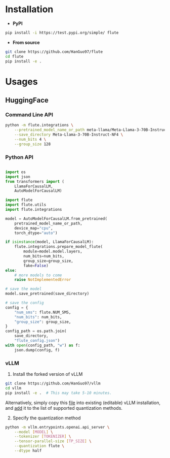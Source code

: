 # Installation

- **PyPI**
```bash
pip install -i https://test.pypi.org/simple/ flute
```

- **From source**
```bash
git clone https://github.com/HanGuo97/flute
cd flute
pip install -e .
```

# Usages

## HuggingFace

### Command Line API

```bash
python -m flute.integrations \
    --pretrained_model_name_or_path meta-llama/Meta-Llama-3-70B-Instruct \
    --save_directory Meta-Llama-3-70B-Instruct-NF4 \
    --num_bits 4 \
    --group_size 128
```

### Python API
```python

import os
import json
from transformers import (
    LlamaForCausalLM,
    AutoModelForCausalLM)

import flute
import flute.utils
import flute.integrations

model = AutoModelForCausalLM.from_pretrained(
    pretrained_model_name_or_path,
    device_map="cpu",
    torch_dtype="auto")

if isinstance(model, LlamaForCausalLM):
    flute.integrations.prepare_model_flute(
        module=model.model.layers,
        num_bits=num_bits,
        group_size=group_size,
        fake=False)
else:
    # more models to come
    raise NotImplementedError

# save the model
model.save_pretrained(save_directory)

# save the config
config = {
    "num_sms": flute.NUM_SMS,
    "num_bits": num_bits,
    "group_size": group_size,
}
config_path = os.path.join(
    save_directory,
    "flute_config.json")
with open(config_path, "w") as f:
    json.dump(config, f)

```

### vLLM

1. Install the forked version of vLLM
```bash
git clone https://github.com/HanGuo97/vllm
cd vllm
pip install -e .  # This may take 5-10 minutes.
```

Alternatively, simply copy this [file](https://github.com/HanGuo97/vllm/blob/flute-integration/vllm/model_executor/layers/quantization/flute.py) into existing (editable) vLLM installation, and [add](https://github.com/HanGuo97/vllm/blob/flute-integration/vllm/model_executor/layers/quantization/__init__.py#L37) it to the list of supported quantization methods.

2. Specify the quantization method
```bash
python -m vllm.entrypoints.openai.api_server \
    --model [MODEL] \
    --tokenizer [TOKENIZER] \
    --tensor-parallel-size [TP_SIZE] \
    --quantization flute \
    --dtype half
```
